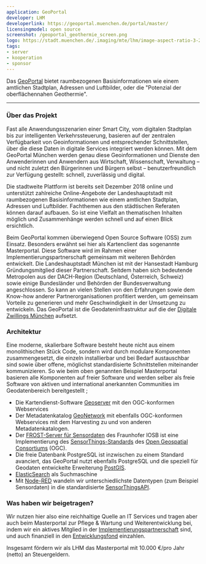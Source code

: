 ```yaml
---
application: GeoPortal
developer: LHM
developerlink: https://geoportal.muenchen.de/portal/master/
licensingmodel: open source
screenshot: /geoportal_geothermie_screen.png
logo: https://stadt.muenchen.de/.imaging/mte/lhm/image-aspect-ratio-3-2-1008w/dam/Home/Stadtverwaltung/Kommunalreferat/img_geoportal/Karten/Logo_GeoPortal.png/jcr:content/Logo_GeoPortal.png
tags:
- server
- kooperation
- sponsor
---
```


Das [GeoPortal](https://geoportal.muenchen.de/portal/master/) bietet raumbezogenen Basisinformationen wie einem amtlichen Stadtplan, Adressen und Luftbilder, oder die "Potenzial der oberflächennahen Geothermie".

---

### Über das Projekt
Fast alle Anwendungsszenarien einer Smart City, vom digitalen Stadtplan bis zur intelligenten Verkehrssteuerung, basieren auf der zentralen Verfügbarkeit von Geoinformationen und entsprechender Schnittstellen, über die diese Daten in digitale Services integriert werden können. Mit dem GeoPortal München werden genau diese Geoinformationen und Dienste den Anwenderinnen und Anwendern aus Wirtschaft, Wissenschaft, Verwaltung – und nicht zuletzt den Bürgerinnen und Bürgern selbst – benutzerfreundlich zur Verfügung gestellt: schnell, zuverlässig und digital.

Die stadtweite Plattform ist bereits seit Dezember 2018 online und unterstützt zahlreiche Online-Angebote der Landeshauptstadt mit raumbezogenen Basisinformationen wie einem amtlichen Stadtplan, Adressen und Luftbilder. Fachthemen aus den städtischen Referaten können darauf aufbauen. So ist eine Vielfalt an thematischen Inhalten möglich und Zusammenhänge werden schnell und auf einen Blick ersichtlich.

Beim GeoPortal kommen überwiegend  Open Source Software (OSS) zum Einsatz. Besonders erwähnt sei hier als Kartenclient das sogenannte  Masterportal. Diese Software wird im Rahmen einer Implementierungspartnerschaft gemeinsam mit weiteren Behörden entwickelt. Die Landeshauptstadt München ist mit der Hansestadt Hamburg Gründungsmitglied dieser Partnerschaft. Seitdem haben sich bedeutende Metropolen aus der DACH-Region (Deutschland, Österreich, Schweiz) sowie einige Bundesländer und Behörden der Bundesverwaltung angeschlossen. So kann an vielen Stellen von den Erfahrungen sowie dem Know-how anderer Partnerorganisationen profitiert werden, um gemeinsam Vorteile zu generieren und mehr Geschwindigkeit in der Umsetzung zu entwickeln.
Das GeoPortal ist die Geodateninfrastruktur auf die der [Digitale Zwillings München](https://muenchen.digital/twin/) aufsetzt.


### Architektur

Eine moderne, skalierbare Software besteht heute nicht aus einem monolithischen Stück Code, sondern  wird durch modulare Komponenten zusammengesetzt, die einzeln installierbar und bei Bedarf austauschbar sind sowie über offene, möglichst standardisierte Schnittstellen 
miteinander kommunizieren. So  wie beim oben genannten Beispiel Masterportal basieren alle
Komponenten auf  freier Software und werden selber als freie Software von aktiven und international anerkannten Communities  im Geodatenbereich bereitgestellt ;

* Die Kartendienst-Software [Geoserver](https://geoserver.org) mit den OGC-konformen Webservices
* Der Metadatenkatalog [GeoNetwork](https://geonetwork-opensource.org) mit ebenfalls OGC-konformen Webservices mit dem Harvesting zu und von anderen Metadatenkatalogen.
* Der [FROST-Server für Sensordaten](https://www.iosb.fraunhofer.de/de/projekte-produkte/frostserver.html) des Fraunhofer IOSB ist eine Implementierung des [SensorThings-Standards](https://www.ogc.org/standards/sensorthings) des [Open Geospatial Consortiums](https://www.ogc.org/) (OGC).
* Die freie Datenbank PostgreSQL ist inzwischen zu einem Standard avanciert, das GeoPortal nutzt ebenfalls PostgreSQL und die speziell  für Geodaten entwickelte Erweiterung [PostGIS](https://postgis.net). 
* [ElasticSearch](https://www.elastic.co/de/elasticsearch/) als Suchmaschine
* Mit [Node-RED](https://nodered.org/) wandeln wir unterschiedlichste Datentypen (zum Beispiel  Sensordaten) in die standardisierte [SensorThingsAPI](https://github.com/opengeospatial/sensorthings).


### Was haben wir beigetragen?

Wir nutzen hier also eine reichhaltige Quelle an IT Services und tragen aber auch beim Masterportal zur Pflege & Wartung und Weiterentwicklung bei, indem wir ein aktives Mitglied in der [Implementierungspartnerschaft](https://www.masterportal.org/maintainer-group.html) sind, und auch finanziell in den [Entwicklungsfond](https://www.masterportal.org/entwicklungsfonds.html) einzahlen.

Insgesamt fördern wir als LHM das Masterportal mit 10.000 €/pro Jahr (netto) an Steuergeldern.
